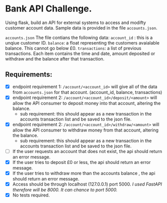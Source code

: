# Bank API Challenge.

Using flask, build an API for external systems to access and modifty customer account data. Sample data is provided in the file `accounts.json`.

`accounts.json` 
The file contians the following data:
`account_id` : this is a unqiue customer ID.
`balance`: a float representing the customers avaialable balance. This cannot go below £0.
`transactions`: a list of previous transactions. Each item contains the time and date, amount deposited or withdraw and the balance after that transaction.

## Requirements:
- [x] endpoint requirement 1: `/account/<account_id>` will give all of the data from `accounts.json` for that account. (account_id, balance, transactions)
- [x] endpoint requirement 2: `/account/<account_id>/deposit/<amount>` will allow the API consumer to deposit money into that account, altering the balance.
    - sub requirement: this should appear as a new transaction in the accounts transaction list and be saved to the json file.
- [x] endpoint requirement 2: `/account/<account_id>/withdraw/<amount>` will allow the API consumer to withdraw money from that account, altering the balance.
    - sub requirement: this should appear as a new transaction in the accounts transaction list and be saved to the json file.
- [ ] If the user requests an account that does not exist, the api should return an error message.
- [x] If the user tries to deposit £0 or less, the api should return an error message.
- [x] If the user tries to withdraw more than the accounts balance , the api should return an error message.
- [x] Access should be through localhost (127.0.0.1) port 5000. *I used FastAPI therefore will be 8000. It can chance to port 5000.*
- [x] No tests required. 